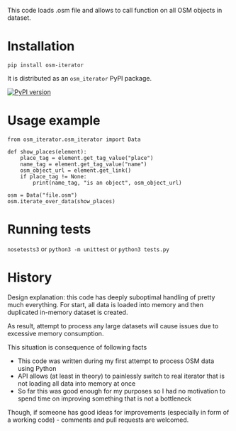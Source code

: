 This code loads .osm file and allows to call function on all OSM objects in dataset.

# Installation

`pip install osm-iterator`

It is distributed as an `osm_iterator` PyPI package.

[![PyPI version](https://badge.fury.io/py/osm-iterator.svg)](https://badge.fury.io/py/osm-iterator)

# Usage example

```
from osm_iterator.osm_iterator import Data

def show_places(element):
    place_tag = element.get_tag_value("place")
    name_tag = element.get_tag_value("name")
    osm_object_url = element.get_link()
    if place_tag != None:
        print(name_tag, "is an object", osm_object_url)

osm = Data("file.osm")
osm.iterate_over_data(show_places)
```

# Running tests

```nosetests3``` or ```python3 -m unittest``` or ```python3 tests.py```

# History

Design explanation: this code has deeply suboptimal handling of pretty much everything. For start, all data is loaded into memory and then duplicated in-memory dataset is created.

As result, attempt to process any large datasets will cause issues due to excessive memory consumption.

This situation is consequence of following facts

* This code was written during my first attempt to process OSM data using Python
* API allows (at least in theory) to painlessly switch to real iterator that is not loading all data into memory at once
* So far this was good enough for my purposes so I had no motivation to spend time on improving something that is not a bottleneck

Though, if someone has good ideas for improvements (especially in form of a working code) - comments and pull requests are welcomed.

